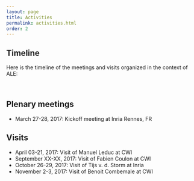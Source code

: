 ```yaml
---
layout: page
title: Activities
permalink: activities.html
order: 2
---
```


<link rel="stylesheet" href="{{ site.baseurl }}/css/all.css">
<link rel="stylesheet" type="text/css" href="https://cdnjs.cloudflare.com/ajax/libs/vis/4.20.1/vis.min.css" />
<script type="text/javascript" src="https://cdnjs.cloudflare.com/ajax/libs/vis/4.20.1/vis.min.js"></script>

## Timeline 

Here is the timeline of the meetings and visits organized in the context of ALE:

<div id="visualization"></div>

<script type="text/javascript">
  // DOM element where the Timeline will be attached
  var container = document.getElementById('visualization');

  // Create a DataSet (allows two way data-binding)
  var groups = new vis.DataSet([
    {id: 1, content: 'Meetings'},
    {id: 2, content: 'Visits'}
  ]);
  
  var items = new vis.DataSet([
    {content: 'Team creation /<br>Website', start: '2017-01-01', type: 'point', group: 1},
    {content: 'Kick-off meeting', start: '2017-03-27', end: '2017-03-28', type: 'point', group: 1},
    {content: 'ALE Seminar 2018', start: '2018-03-14', end: '2018-03-15', type: 'point', group: 1},
    {content: 'Visit Manuel Leduc<br>@ CWI<br>(3 weeks)', start: '2017-04-03', type: 'point', group: 2},
    {content: 'Visit Fabien Coulon<br>@ CWI<br>(1 week)', start: '2017-09-04', type: 'point', group: 2},
	  {content: 'Visit Tijs van der Storm<br>@ Toulouse<br>(3 days)', start:'2017-09-27', type:'point', group: 2},
	  {content: 'Visit Benoit Combemale<br>&amp; Olivier Barais @ CWI<br>(2 days)', start:'2017-11-02', type: 'point', group: 2}
  ]);

  // Configuration for the Timeline
  var options = {start: '2017-01-01', end: '2017-12-31'};

  // Create a Timeline
  var timeline = new vis.Timeline(container, items, groups, options);
</script>
<br/>

## Plenary meetings

-	March 27-28, 2017: Kickoff meeting at Inria Rennes, FR

## Visits

-	April 03-21, 2017: Visit of Manuel Leduc at CWI
-	September XX-XX, 2017: Visit of Fabien Coulon at CWI
- October 26-29, 2017: Visit of Tijs v. d. Storm at Inria
- November 2-3, 2017: Visit of Benoit Combemale at CWI
